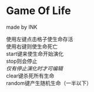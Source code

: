 # Game Of Life

made by INK

使用左键点击格子使生命存活\
使用右键则使生命死亡\
start键来使生命开始演化\
stop则会停止\
*仅有停止演化时才可编辑*\
clear键杀死所有生命\
random键产生随机生命（一半以下）
